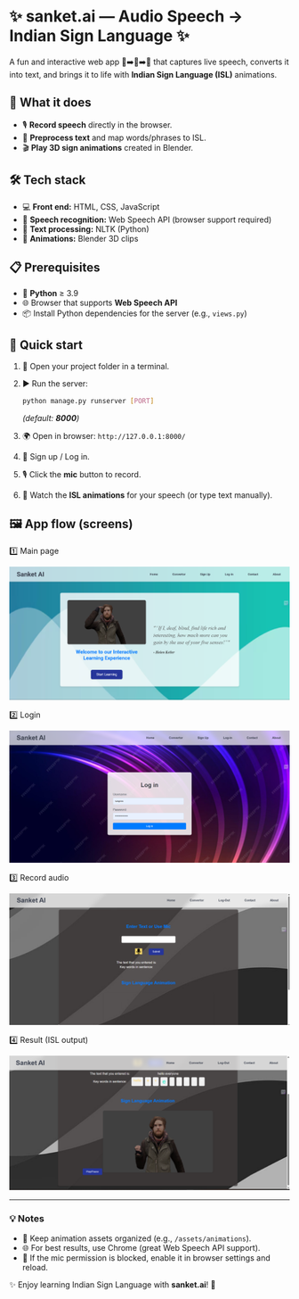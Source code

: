 # ✨ sanket.ai — Audio Speech → Indian Sign Language ✨

A fun and interactive web app 🎤➡️📝➡️🤟 that captures live speech, converts it into text, and brings it to life with **Indian Sign Language (ISL)** animations.

## 🌟 What it does

* 🎙️ **Record speech** directly in the browser.
* 📝 **Preprocess text** and map words/phrases to ISL.
* 🎬 **Play 3D sign animations** created in Blender.

## 🛠️ Tech stack

* 💻 **Front end:** HTML, CSS, JavaScript
* 🎤 **Speech recognition:** Web Speech API (browser support required)
* 🧠 **Text processing:** NLTK (Python)
* 🎨 **Animations:** Blender 3D clips

## 📋 Prerequisites

* 🐍 **Python** ≥ 3.9
* 🌐 Browser that supports **Web Speech API**
* 📦 Install Python dependencies for the server (e.g., `views.py`)

## 🚀 Quick start

1. 📂 Open your project folder in a terminal.
2. ▶️ Run the server:

   ```bash
   python manage.py runserver [PORT]
   ```

   *(default: **8000**)*
3. 🌍 Open in browser: `http://127.0.0.1:8000/`
4. 👤 Sign up / Log in.
5. 🎙️ Click the **mic** button to record.
6. 🤟 Watch the **ISL animations** for your speech (or type text manually).

## 🖼️ App flow (screens)

1️⃣ Main page  

![Main page](main%20page%20sanket%20ai.png)

2️⃣ Login  

![Login page](login%20page.png)

3️⃣ Record audio  

![Audio recording page](audio%20recording%20page.png)

4️⃣ Result (ISL output)  

![Result page](result.png)

---

### 💡 Notes

* 🎥 Keep animation assets organized (e.g., `/assets/animations`).
* 🌐 For best results, use Chrome (great Web Speech API support).
* 🎤 If the mic permission is blocked, enable it in browser settings and reload.

✨ Enjoy learning Indian Sign Language with **sanket.ai**! 🤩

